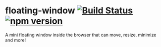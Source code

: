 # floating-window [![Build Status](https://travis-ci.org/nik-m2/floating-window.svg?branch=master)](https://travis-ci.org/nik-m2/floating-window) [![npm version](https://badge.fury.io/js/floating-window.svg)](https://badge.fury.io/js/floating-window)
A mini floating window inside the browser that can move, resize, minimize and more! 
